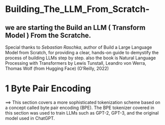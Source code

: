 # Building_The_LLM_From_Scratch-

## we are starting the Build an LLM ( Transform Model ) From the Scratche. 

Special thanks to *Sebastian Raschka*, author of Build a Large Language Model from Scratch, for providing a clear, hands-on guide to demystify the process of building LLMs step by step.
also the book is Natural Language Processing with Transformers by Lewis Tunstall, Leandro von Werra, Thomas Wolf (from Hugging Face) (O’Reilly, 2022)

# 1 Byte Pair Encoding
==> This section covers a more sophisticated tokenization scheme based on a concept called byte pair encoding (BPE). The BPE tokenizer covered in this section was used to train LLMs such as GPT-2, GPT-3, and the original model used in ChatGPT.
